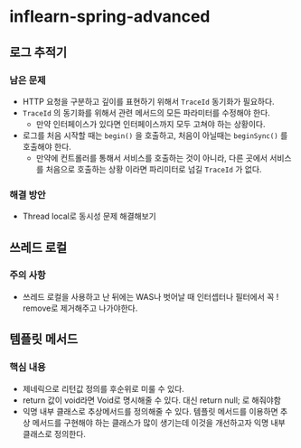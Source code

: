 # inflearn-spring-advanced

## 로그 추적기
### 남은 문제 
- HTTP 요청을 구분하고 깊이를 표현하기 위해서 `TraceId` 동기화가 필요하다.
- `TraceId` 의 동기화를 위해서 관련 메서드의 모든 파라미터를 수정해야 한다.
  - 만약 인터페이스가 있다면 인터페이스까지 모두 고쳐야 하는 상황이다.
- 로그를 처음 시작할 때는 `begin()` 을 호출하고, 처음이 아닐때는 `beginSync()` 를 호출해야 한다.
  - 만약에 컨트롤러를 통해서 서비스를 호출하는 것이 아니라, 다른 곳에서 서비스를 처음으로 호출하는 상황 이라면 파리미터로 넘길 `TraceId` 가 없다.
### 해결 방안
- Thread local로 동시성 문제 해결해보기

## 쓰레드 로컬
### 주의 사항
- 쓰레드 로컬을 사용하고 난 뒤에는 WAS나 벗어날 때 인터셉터나 필터에서 꼭 ! remove로 제거해주고 나가야한다.

## 템플릿 메서드
### 핵심 내용
- 제네릭으로 리턴값 정의를 후순위로 미룰 수 있다.
- return 값이 void라면 Void로 명시해줄 수 있다. 대신 return null; 로 해줘야함
- 익명 내부 클래스로 추상메서드를 정의해줄 수 있다. 템플릿 메서드를 이용하면 추상 메서드를 구현해야 하는 클래스가 많이 생기는데
  이것을 개선하고자 익명 내부 클래스로 정의한다.
